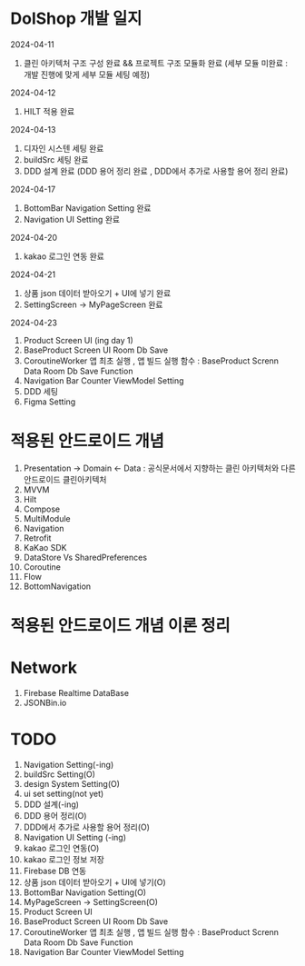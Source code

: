 # DolShop 개발 일지
2024-04-11
1. 클린 아키텍처 구조 구성 완료 && 프로젝트 구조 모듈화 완료 (세부 모듈 미완료 : 개발 진행에 맞게 세부 모듈 세팅 예정)

2024-04-12
1. HILT 적용 완료

2024-04-13
1. 디자인 시스텐 세팅 완료
2. buildSrc 세팅 완료
3. DDD 설계 완료 (DDD 용어 정리 완료 , DDD에서 추가로 사용할 용어 정리 완료)

2024-04-17
1. BottomBar Navigation Setting 완료
2. Navigation UI Setting 완료

2024-04-20
1. kakao 로그인 연동 완료

2024-04-21
1. 상품 json 데이터 받아오기 + UI에 넣기 완료
2. SettingScreen -> MyPageScreen 완료

2024-04-23
1. Product Screen UI (ing day 1)
2. BaseProduct Screen UI Room Db Save
3. CoroutineWorker 앱 최초 실행 , 앱 빌드 실행 함수 : BaseProduct Screnn Data Room Db Save Function
4. Navigation Bar Counter ViewModel Setting
5. DDD 세팅
6. Figma Setting


# 적용된 안드로이드 개념
1. Presentation -> Domain <- Data : 공식문서에서 지향하는 클린 아키텍처와 다른 안드로이드 클린아키텍처
2. MVVM
3. Hilt
4. Compose
5. MultiModule
6. Navigation
7. Retrofit
8. KaKao SDK
9. DataStore Vs SharedPreferences
10. Coroutine
11. Flow
12. BottomNavigation

# 적용된 안드로이드 개념 이론 정리


# Network
1. Firebase Realtime DataBase
2. JSONBin.io

# TODO
1. Navigation Setting(-ing)
2. buildSrc Setting(O)
3. design System Setting(O)
4. ui set setting(not yet)
5. DDD 설계(-ing)
6. DDD 용어 정리(O)
7. DDD에서 추가로 사용할 용어 정리(O)
8. Navigation UI Setting (-ing)
9. kakao 로그인 연동(O)
10. kakao 로그인 정보 저장
11. Firebase DB 연동
12. 상품 json 데이터 받아오기 + UI에 넣기(O)
13. BottomBar Navigation Setting(O)
14. MyPageScreen -> SettingScreen(O)
15. Product Screen UI 
16. BaseProduct Screen UI Room Db Save
17. CoroutineWorker 앱 최초 실행 , 앱 빌드 실행 함수 : BaseProduct Screnn Data Room Db Save Function
18. Navigation Bar Counter ViewModel Setting


















